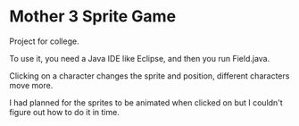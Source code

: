 # Mother 3 Sprite Game

Project for college.

To use it, you need a Java IDE like Eclipse, and then you run Field.java.

Clicking on a character changes the sprite and position, different characters move more. 

I had planned for the sprites to be animated when clicked on but I couldn't figure out how to do it in time.
